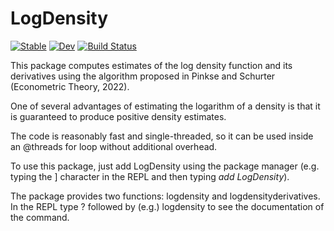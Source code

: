# LogDensity

[![Stable](https://img.shields.io/badge/docs-stable-blue.svg)](https://NittanyLion.github.io/LogDensity/stable)
[![Dev](https://img.shields.io/badge/docs-dev-blue.svg)](https://NittanyLion.github.io/LogDensity/dev)
[![Build Status](https://github.com/NittanyLion/LogDensity/workflows/CI/badge.svg)](https://github.com/NittanyLion/LogDensity/actions)

This package computes estimates of the log density function and its derivatives using the algorithm proposed in Pinkse and Schurter (Econometric Theory, 2022).

One of several advantages of estimating the logarithm of a density is that it is guaranteed to produce positive density estimates.

The code is reasonably fast and single-threaded, so it can be used inside an @threads for loop without additional overhead.

To use this package, just add LogDensity using the package manager (e.g. typing the ] character in the REPL and then typing *add LogDensity*). 

The package provides two functions: logdensity and logdensityderivatives. In the REPL type ? followed by (e.g.) logdensity to see the documentation of the command.

